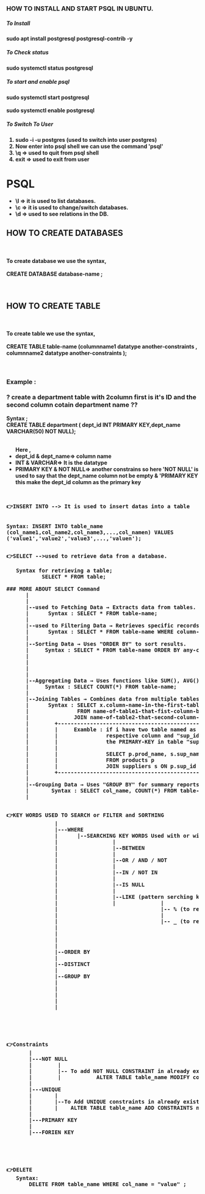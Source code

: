 
### HOW TO INSTALL AND START PSQL IN UBUNTU.
##### To Install 
<b>sudo apt install postgresql postgresql-contrib -y
##### To Check status 
sudo systemctl status postgresql
##### To start and enable psql
sudo systemctl start postgresql
<br><br>
sudo systemctl enable postgresql
##### To Switch To User
<ol>
  <li>sudo -i -u postgres (used to switch into user postgres)</li>
  <li>Now enter into psql shell we can use the command 'psql'</li>
  <li>\q => used to quit from psql shell</li>
  <li>exit => used to exit from user</li>
</ol>



# PSQL
<ul>
  <li> \l => it is used to list databases. </li>
  <li> \c => it is used to change/switch databases. </li>
  <li> \d => used to see relations in the DB.</li>
</ul> 

## HOW TO CREATE DATABASES
 <br><br>
 To create database  we use the syntax,
 <br><br>
 CREATE DATABASE database-name ;    
 <br><br>
 
## HOW TO CREATE TABLE
<br><br>
 To create table  we use the syntax,
 <br><br>
 CREATE TABLE table-name (columnname1 datatype another-constraints , columnname2 datatype another-constraints  );   
 <br><br>
 ### Example :<br><br>? create a department table with 2column first is it's ID and the second column cotain department name ??
 Syntax ;<br>
 CREATE TABLE department ( dept_id INT PRIMARY KEY,dept_name VARCHAR(50) NOT NULL);
 <ul>
   <br>
   Here ,<br>
  <li>  dept_id & dept_name=> column name</li>
  <li>  INT & VARCHAR=> It is the datatype </li>
  <li>  PRIMARY KEY & NOT NULL=> another constrains so here 'NOT NULL' is used to say that the dept_name column not be empty & 'PRIMARY KEY this make the dept_id column as the primary key </li>
</ul> 
<br>
<pre>
👉INSERT INTO --> It is used to insert datas into a table
  
  Syntax:
      INSERT INTO table_name (col_name1,col_name2,col_name3,...,col_namen) VALUES ('value1','value2','value3',...,'valuen');
</pre>


<pre>
👉SELECT -->used to retrieve data from a database.

   Syntax for retrieving a table;
           SELECT * FROM table;
           
### MORE ABOUT SELECT Command 
      |
      |
      |--used to Fetching Data → Extracts data from tables.
      |      Syntax : SELECT * FROM table-name;
      |
      |--used to Filtering Data → Retrieves specific records using "WHERE".
      |      Syntax : SELECT * FROM table-name WHERE column-name = 'value'; 
      |
      |--Sorting Data → Uses "ORDER BY" to sort results.             
      |     Syntax : SELECT * FROM table-name ORDER BY any-column DESC;
      |                                                              |   | DESC is used to order in descending order. |  
      |                                                              |---| we can also use ASC to make it in ascending|
      |                                                                  | order (ASC is the default order)           |
      |
      |--Aggregating Data → Uses functions like SUM(), AVG(), COUNT().
      |     Syntax : SELECT COUNT(*) FROM table-name;
      |
      |--Joining Tables → Combines data from multiple tables.
      |      Syntax : SELECT x.column-name-in-the-first-table, y.column-name-in-the-second-table
      |               FROM name-of-table1-that-fist-column-belongs x 
      |              JOIN name-of-table2-that-second-column-belongs y ON x.Forien-KEY-intable1 = y.PRIMARY-KEY-table-2;
      |        +------------------------------------------------------------------------------------------------------+
      |        |     Examble : if i have two table named as "products", "suppliers" and "prod_name"&"sup_name" are the|
      |        |               respective column and "sup_id" is the FORIEN KEY in table "products" and "supply_id"is |
      |        |               the PRIMARY-KEY in table "suppliers" then the syntax become.                           |
      |        |                                                                                                      |
      |        |               SELECT p.prod_name, s.sup_name                                                         |
      |        |               FROM products p                                                                        |
      |        |               JOIN suppliers s ON p.sup_id = s.supply_id;                                            |
      |        +------------------------------------------------------------------------------------------------------+
      |
      |--Grouping Data → Uses "GROUP BY" for summary reports.
      |       Syntax : SELECT col_name, COUNT(*) FROM table-name GROUP BY col-name;
      |
</pre>

<pre>           
👉KEY WORDS USED TO SEARCH or FILTER and SORTHING
               |
               |---WHERE
               |      |--SEARCHING KEY WORDS Used with or without WHERE
               |                 |
               |                 |--BETWEEN
               |                 |
               |                 |--OR / AND / NOT
               |                 |
               |                 |--IN / NOT IN
               |                 |
               |                 |--IS NULL
               |                 |
               |                 |--LIKE (pattern serching key used with like)
               |                 |              |
               |                                |-- % (to represent any number of characters from 0 to n)
               |                                |
               |                                |-- _ (to represent one charecter)
               |                               
               |                 
               |                 
               |                 
               |--ORDER BY                 
               |
               |--DISTINCT
               | 
               |--GROUP BY
               |
               |
               |
               |
               |





👉Constraints 
       |
       |---NOT NULL
       |        |
       |        |-- To add NOT NULL CONSTRAINT in already existing TABLE column 
       |        |           ALTER TABLE table_name MODIFY col_name NOT NULL;
       |   
       |---UNIQUE
       |       |
       |       |--To Add UNIQUE constraints in already existing table column 
       |       |    ALTER TABLE table_name ADD CONSTRAINTS name_of_constraint UNIQUE (col_name);
       |
       |---PRIMARY KEY
       |
       |---FORIEN KEY





👉DELETE
   Syntax: 
       DELETE FROM table_name WHERE col_name = "value" ;
</pre>


 </b>
 


 
